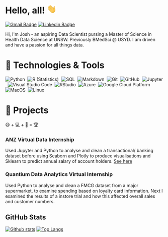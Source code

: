 # Hello, all! <img src="https://raw.githubusercontent.com/JoshyB14/JoshyB14/master/wave.gif" width="30px">
[![Gmail Badge](https://img.shields.io/badge/-jbryden14@gmail.com-c14438?style=for-the-badge&logo=Gmail&logoColor=white&link=mailto:jbryden14@gmail.com)](mailto:jbryden14@gmail.com) 
[![Linkedin Badge](https://img.shields.io/badge/-joshbryden14-0072b1?style=for-the-badge&logo=Linkedin&logoColor=white&link=https://www.linkedin.com/in/joshbryden14/)](https://www.linkedin.com/in/josh-bryden14/) <p align='left'>Hi, I'm Josh - an aspiring Data Scientist pursing a Master of Science in Health Data Science at UNSW. Previously BMedSci @ USYD. I am driven and have a passion for all things data.
  

# 🔧 Technologies & Tools

![Python](https://img.shields.io/badge/-Python-05122A?style=for-the-badge&logo=python)&nbsp;
![R (Statistics)](https://img.shields.io/badge/-R-05122A?style=for-the-badge&logo=R&logoColor=276DC3)&nbsp;
![SQL](https://img.shields.io/badge/-SQL-05122A?style=for-the-badge&logo=sql)&nbsp;
![Markdown](https://img.shields.io/badge/-Markdown-05122A?style=for-the-badge&logo=markdown)&nbsp;
![Git](https://img.shields.io/badge/-Git-05122A?style=for-the-badge&logo=git)&nbsp;
![GitHub](https://img.shields.io/badge/-GitHub-05122A?style=for-the-badge&logo=github)&nbsp;
![Jupyter](https://img.shields.io/badge/-Jupyter-05122A?style=for-the-badge&logo=jupyter)&nbsp;
![Visual Studio Code](https://img.shields.io/badge/-Visual%20Studio%20Code-05122A?style=for-the-badge&logo=visual-studio-code&logoColor=007ACC)&nbsp;
![RStudio](https://img.shields.io/badge/-RStudio-05122A?style=for-the-badge&logo=rstudio)&nbsp;
![Azure](https://img.shields.io/badge/-Azure-05122A?style=for-the-badge&logo=azure)&nbsp;
![Google Cloud Platform](https://img.shields.io/badge/-Google_Cloud_Platform-05122A?style=for-the-badge&logo=gcp)&nbsp;
![MacOS](https://img.shields.io/badge/-MacOS-05122A?style=for-the-badge&logo=apple)&nbsp;
![Linux](https://img.shields.io/badge/-Linux-05122A?style=for-the-badge&logo=linux&logoColor=white)


# 🚧 Projects
  😃 + 💻 + 🧠 = 🏆
### ANZ Virtual Data Internship
Used Jupyter and Python to analyse and clean a transactional/ banking  dataset before using Seaborn and Plotly to produce visualisations and Sklearn to predict annual salary of account holders. [See here](https://github.com/JoshyB14/ANZ_Data_Virtual_Internship)

### Quantium Data Analytics Virtual Internship
Used Python to analyse and clean a FMCG dataset from a major supermarket, to examine spending based on loyalty card information. Next I examined the results of a instore trial and how this affected overall sales and customer numbers.

## GitHub Stats

[![Github stats](https://github-readme-stats.vercel.app/api?username=JoshyB14&show_icons=true&include_all_commits=true)](https://github.com/JoshyB14/github-readme-stats)
[![Top Langs](https://github-readme-stats.vercel.app/api/top-langs/?username=JoshyB14&layout=compact)](https://github.com/JoshyB14/github-readme-stats)
